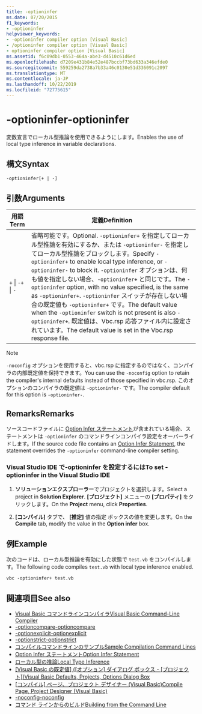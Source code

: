 ```yaml
---
title: -optioninfer
ms.date: 07/20/2015
f1_keywords:
- -optioninfer
helpviewer_keywords:
- -optioninfer compiler option [Visual Basic]
- /optioninfer compiler option [Visual Basic]
- optioninfer compiler option [Visual Basic]
ms.assetid: f6c09db1-0553-464a-abe3-d4510c61d6ed
ms.openlocfilehash: d7209e431b84e52e487bccbf73bd633a346efde0
ms.sourcegitcommit: 559259da2738a7b33a46c0130e51d336091c2097
ms.translationtype: MT
ms.contentlocale: ja-JP
ms.lasthandoff: 10/22/2019
ms.locfileid: "72775615"
---
```

# <a name="-optioninfer"></a><span data-ttu-id="9e7a7-102">-optioninfer</span><span class="sxs-lookup"><span data-stu-id="9e7a7-102">-optioninfer</span></span>
<span data-ttu-id="9e7a7-103">変数宣言でローカル型推論を使用できるようにします。</span><span class="sxs-lookup"><span data-stu-id="9e7a7-103">Enables the use of local type inference in variable declarations.</span></span>  
  
## <a name="syntax"></a><span data-ttu-id="9e7a7-104">構文</span><span class="sxs-lookup"><span data-stu-id="9e7a7-104">Syntax</span></span>  
  
```console  
-optioninfer[+ | -]  
```  
  
## <a name="arguments"></a><span data-ttu-id="9e7a7-105">引数</span><span class="sxs-lookup"><span data-stu-id="9e7a7-105">Arguments</span></span>  
  
|<span data-ttu-id="9e7a7-106">用語</span><span class="sxs-lookup"><span data-stu-id="9e7a7-106">Term</span></span>|<span data-ttu-id="9e7a7-107">定義</span><span class="sxs-lookup"><span data-stu-id="9e7a7-107">Definition</span></span>|  
|---|---|  
|<span data-ttu-id="9e7a7-108">`+` &#124; `-`</span><span class="sxs-lookup"><span data-stu-id="9e7a7-108">`+` &#124; `-`</span></span>|<span data-ttu-id="9e7a7-109">省略可能です。</span><span class="sxs-lookup"><span data-stu-id="9e7a7-109">Optional.</span></span> <span data-ttu-id="9e7a7-110">`-optioninfer+` を指定してローカル型推論を有効にするか、または `-optioninfer-` を指定してローカル型推論をブロックします。</span><span class="sxs-lookup"><span data-stu-id="9e7a7-110">Specify `-optioninfer+` to enable local type inference, or `-optioninfer-` to block it.</span></span> <span data-ttu-id="9e7a7-111">`-optioninfer` オプションは、何も値を指定しない場合、`-optioninfer+` と同じです。</span><span class="sxs-lookup"><span data-stu-id="9e7a7-111">The `-optioninfer` option, with no value specified, is the same as `-optioninfer+`.</span></span> <span data-ttu-id="9e7a7-112">`-optioninfer` スイッチが存在しない場合の既定値も `-optioninfer+` です。</span><span class="sxs-lookup"><span data-stu-id="9e7a7-112">The default value when the `-optioninfer` switch is not present is also `-optioninfer+`.</span></span> <span data-ttu-id="9e7a7-113">既定値は、Vbc.rsp 応答ファイル内に設定されています。</span><span class="sxs-lookup"><span data-stu-id="9e7a7-113">The default value is set in the Vbc.rsp response file.</span></span>|  
  
> [!NOTE]
> <span data-ttu-id="9e7a7-114">`-noconfig` オプションを使用すると、vbc.rsp に指定するのではなく、コンパイラの内部既定値を保持できます。</span><span class="sxs-lookup"><span data-stu-id="9e7a7-114">You can use the `-noconfig` option to retain the compiler's internal defaults instead of those specified in vbc.rsp.</span></span> <span data-ttu-id="9e7a7-115">このオプションのコンパイラの既定値は `-optioninfer-` です。</span><span class="sxs-lookup"><span data-stu-id="9e7a7-115">The compiler default for this option is `-optioninfer-`.</span></span>  
  
## <a name="remarks"></a><span data-ttu-id="9e7a7-116">Remarks</span><span class="sxs-lookup"><span data-stu-id="9e7a7-116">Remarks</span></span>  
 <span data-ttu-id="9e7a7-117">ソースコードファイルに [Option Infer ステートメント](../../../visual-basic/language-reference/statements/option-infer-statement.md)が含まれている場合、ステートメントは `-optioninfer` のコマンドラインコンパイラ設定をオーバーライドします。</span><span class="sxs-lookup"><span data-stu-id="9e7a7-117">If the source code file contains an [Option Infer Statement](../../../visual-basic/language-reference/statements/option-infer-statement.md), the statement overrides the `-optioninfer` command-line compiler setting.</span></span>  
  
### <a name="to-set--optioninfer-in-the-visual-studio-ide"></a><span data-ttu-id="9e7a7-118">Visual Studio IDE で-optioninfer を設定するには</span><span class="sxs-lookup"><span data-stu-id="9e7a7-118">To set -optioninfer in the Visual Studio IDE</span></span>  
  
1. <span data-ttu-id="9e7a7-119">**ソリューションエクスプローラー**でプロジェクトを選択します。</span><span class="sxs-lookup"><span data-stu-id="9e7a7-119">Select a project in **Solution Explorer**.</span></span> <span data-ttu-id="9e7a7-120">**[プロジェクト]** メニューの **[プロパティ]** をクリックします。</span><span class="sxs-lookup"><span data-stu-id="9e7a7-120">On the **Project** menu, click **Properties**.</span></span>  
  
2. <span data-ttu-id="9e7a7-121">**[コンパイル]** タブで、 **[推定]** 値の指定 ボックスの値を変更します。</span><span class="sxs-lookup"><span data-stu-id="9e7a7-121">On the **Compile** tab, modify the value in the **Option infer** box.</span></span>  
  
## <a name="example"></a><span data-ttu-id="9e7a7-122">例</span><span class="sxs-lookup"><span data-stu-id="9e7a7-122">Example</span></span>  
 <span data-ttu-id="9e7a7-123">次のコードは、ローカル型推論を有効にした状態で `test.vb` をコンパイルします。</span><span class="sxs-lookup"><span data-stu-id="9e7a7-123">The following code compiles `test.vb` with local type inference enabled.</span></span>  
  
```console
vbc -optioninfer+ test.vb  
```  
  
## <a name="see-also"></a><span data-ttu-id="9e7a7-124">関連項目</span><span class="sxs-lookup"><span data-stu-id="9e7a7-124">See also</span></span>

- [<span data-ttu-id="9e7a7-125">Visual Basic コマンドラインコンパイラ</span><span class="sxs-lookup"><span data-stu-id="9e7a7-125">Visual Basic Command-Line Compiler</span></span>](../../../visual-basic/reference/command-line-compiler/index.md)
- [<span data-ttu-id="9e7a7-126">-optioncompare</span><span class="sxs-lookup"><span data-stu-id="9e7a7-126">-optioncompare</span></span>](../../../visual-basic/reference/command-line-compiler/optioncompare.md)
- [<span data-ttu-id="9e7a7-127">-optionexplicit</span><span class="sxs-lookup"><span data-stu-id="9e7a7-127">-optionexplicit</span></span>](../../../visual-basic/reference/command-line-compiler/optionexplicit.md)
- [<span data-ttu-id="9e7a7-128">-optionstrict</span><span class="sxs-lookup"><span data-stu-id="9e7a7-128">-optionstrict</span></span>](../../../visual-basic/reference/command-line-compiler/optionstrict.md)
- [<span data-ttu-id="9e7a7-129">コンパイルコマンドラインのサンプル</span><span class="sxs-lookup"><span data-stu-id="9e7a7-129">Sample Compilation Command Lines</span></span>](../../../visual-basic/reference/command-line-compiler/sample-compilation-command-lines.md)
- [<span data-ttu-id="9e7a7-130">Option Infer ステートメント</span><span class="sxs-lookup"><span data-stu-id="9e7a7-130">Option Infer Statement</span></span>](../../../visual-basic/language-reference/statements/option-infer-statement.md)
- [<span data-ttu-id="9e7a7-131">ローカル型の推論</span><span class="sxs-lookup"><span data-stu-id="9e7a7-131">Local Type Inference</span></span>](../../../visual-basic/programming-guide/language-features/variables/local-type-inference.md)
- <span data-ttu-id="9e7a7-132">[[Visual Basic の既定値] ([オプション] ダイアログ ボックス - [プロジェクト])](/visualstudio/ide/reference/visual-basic-defaults-projects-options-dialog-box)</span><span class="sxs-lookup"><span data-stu-id="9e7a7-132">[Visual Basic Defaults, Projects, Options Dialog Box](/visualstudio/ide/reference/visual-basic-defaults-projects-options-dialog-box)</span></span>
- <span data-ttu-id="9e7a7-133">[[コンパイル] ページ、プロジェクト デザイナー (Visual Basic)](/visualstudio/ide/reference/compile-page-project-designer-visual-basic)</span><span class="sxs-lookup"><span data-stu-id="9e7a7-133">[Compile Page, Project Designer (Visual Basic)](/visualstudio/ide/reference/compile-page-project-designer-visual-basic)</span></span>
- [<span data-ttu-id="9e7a7-134">-noconfig</span><span class="sxs-lookup"><span data-stu-id="9e7a7-134">-noconfig</span></span>](../../../visual-basic/reference/command-line-compiler/noconfig.md)
- [<span data-ttu-id="9e7a7-135">コマンド ラインからのビルド</span><span class="sxs-lookup"><span data-stu-id="9e7a7-135">Building from the Command Line</span></span>](../../../visual-basic/reference/command-line-compiler/building-from-the-command-line.md)
